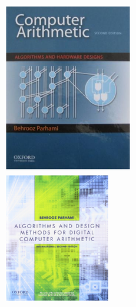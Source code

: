 ![Cover of B. Parhami's computer arithmetic textbook, 2nd ed.](assets/arith_cover_2ed.jpg)

<img src="front.jpg" alt="International Version" style="zoom: 33%;" />
